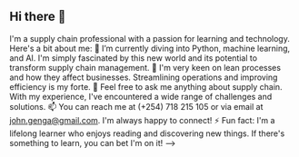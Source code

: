 ## Hi there 👋

I'm a supply chain professional with a passion for learning and technology. Here's a bit about me:
🌱 I’m currently diving into Python, machine learning, and AI. I'm simply fascinated by this new world and its potential to transform supply chain management.
💼 I'm very keen on lean processes and how they affect businesses. Streamlining operations and improving efficiency is my forte.
💬 Feel free to ask me anything about supply chain. With my experience, I've encountered a wide range of challenges and solutions.
📫 You can reach me at (+254) 718 215 105 or via email at john.genga@gmail.com. I'm always happy to connect!
⚡ Fun fact: I'm a lifelong learner who enjoys reading and discovering new things. If there's something to learn, you can bet I'm on it!
-->
